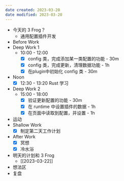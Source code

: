 ```yaml
---
date created: 2023-03-20 
date modified: 2023-03-20
---
```

- 今天的 3 Frog？
	- 通用配置插件开发
- Before Work
- Deep Work 1
	- 10:00 - 12:00
		- [x] config 类，完成添加某一类配置的功能 - 30m
		- [x] config 类，完成更新，清理数据功能 - 1h
		- [x] 在plugin中初始化 config 类 - 30m 
- Noon
	- [x] 12:30 - 13:20 Rust 学习
- Deep Work 2
	- 15:00 - 18:00
		- [x] 验证更新配置的功能 - 30m
		- [x] 在 runtime 中设置插件的数据 - 1h
		- [x] 在页面中读取到配置，并设置 - 1h
- 运动
- Shallow Work
	- [x] 制定第二天工作计划
- After Work
	- [x] 冥想
	- [x] 冷水浴
- 明天的计划和 3 Frog
	- [[2023-03-22]]
- 想法区
- 复盘
